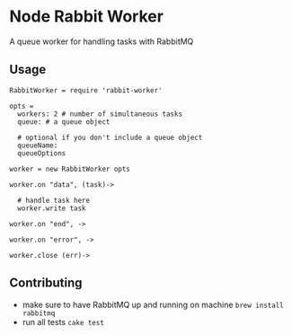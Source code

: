 Node Rabbit Worker
==================

A queue worker for handling tasks with RabbitMQ

Usage
-----

```
RabbitWorker = require 'rabbit-worker'

opts = 
  workers: 2 # number of simultaneous tasks
  queue: # a queue object

  # optional if you don't include a queue object
  queueName:
  queueOptions

worker = new RabbitWorker opts

worker.on "data", (task)->
  
  # handle task here
  worker.write task

worker.on "end", ->

worker.on "error", -> 

worker.close (err)->

```

Contributing
------------

* make sure to have RabbitMQ up and running on machine `brew install rabbitmq`
* run all tests `cake test`




